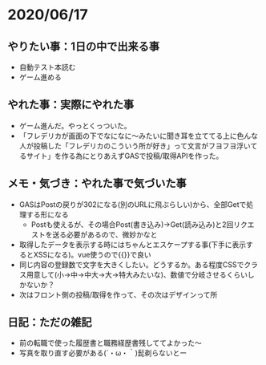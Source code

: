 # 2020/06/17

## やりたい事：1日の中で出来る事
- 自動テスト本読む
- ゲーム進める

## やれた事：実際にやれた事
- ゲーム進んだ。やっとくっついた。
- 「フレデリカが画面の下でなになに～みたいに聞き耳を立ててる上に色んな人が投稿した「フレデリカのこういう所が好き」って文言がフヨフヨ浮いてるサイト」を作る為にとりあえずGASで投稿/取得APIを作った。

## メモ・気づき：やれた事で気づいた事
- GASはPostの戻りが302になる(別のURLに飛ぶらしい)から、全部Getで処理する形になる
  - Postも使えるが、その場合Post(書き込み)→Get(読み込み)と2回リクエストを送る必要があるので、微妙かなと
- 取得したデータを表示する時にはちゃんとエスケープする事(下手に表示するとXSSになる)。vue使うので{{}}で良い
- 同じ内容の登録数で文字を大きくしたい。どうするか。ある程度CSSでクラス用意して(小→中→中大→大→特大みたいな)、数値で分岐させるくらいしかないか？
- 次はフロント側の投稿/取得を作って、その次はデザインって所

## 日記：ただの雑記
- 前の転職で使った履歴書と職務経歴書残しててよかった～
- 写真を取り直す必要がある(´・ω・｀)髭剃らないとー